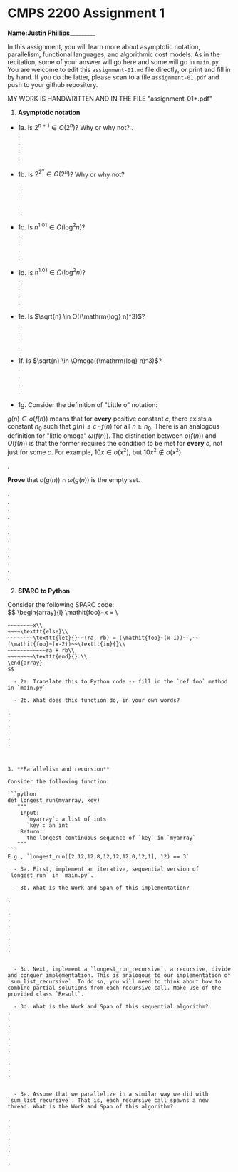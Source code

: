 

# CMPS 2200 Assignment 1

**Name:**________Justin Phillips_________________


In this assignment, you will learn more about asymptotic notation, parallelism, functional languages, and algorithmic cost models. As in the recitation, some of your answer will go here and some will go in `main.py`. You are welcome to edit this `assignment-01.md` file directly, or print and fill in by hand. If you do the latter, please scan to a file `assignment-01.pdf` and push to your github repository. 
  
  MY WORK IS HANDWRITTEN AND IN THE FILE "assignment-01*.pdf"

1. **Asymptotic notation**

  - 1a. Is $2^{n+1} \in O(2^n)$? Why or why not? 
.  
.  
.  
.  
. 
  - 1b. Is $2^{2^n} \in O(2^n)$? Why or why not?     
.  
.  
.  
.  
.  
  - 1c. Is $n^{1.01} \in O(\mathrm{log}^2 n)$?    
.  
.  
.  
.  

  - 1d. Is $n^{1.01} \in \Omega(\mathrm{log}^2 n)$?  
.  
.  
.  
.  
  - 1e. Is $\sqrt{n} \in O((\mathrm{log} n)^3)$?  
.  
.  
.  
.  
  - 1f. Is $\sqrt{n} \in \Omega((\mathrm{log} n)^3)$?  
.  
.  
.  
.  

  - 1g. Consider the definition of "Little o" notation:
  
$g(n) \in o(f(n))$ means that for **every** positive constant $c$, there exists a constant $n_0$ such that $g(n) \le c \cdot f(n)$ for all $n \ge n_0$. There is an analogous definition for "little omega" $\omega(f(n))$. The distinction between $o(f(n))$ and $O(f(n))$ is that the former requires the condition to be met for **every** $c$, not just for some $c$. For example, $10x \in o(x^2)$, but $10x^2 \notin o(x^2)$.  

.  

**Prove** that $o(g(n)) \cap \omega(g(n))$ is the empty set.  

.  
.  
.  
.  
.  
.  
.  
.  
.  
.  
.  
.  



2. **SPARC to Python**

Consider the following SPARC code:  
$$
\begin{array}{l}
\mathit{foo}~x =   \\
~~~~\texttt{if}{}~~x \le 1~~\texttt{then}{}\\
~~~~~~~~x\\   
~~~~\texttt{else}\\
~~~~~~~~\texttt{let}{}~~(ra, rb) = (\mathit{foo}~(x-1))~~,~~(\mathit{foo}~(x-2))~~\texttt{in}{}\\  
~~~~~~~~~~~~ra + rb\\  
~~~~~~~~\texttt{end}{}.\\
\end{array}
$$ 

  - 2a. Translate this to Python code -- fill in the `def foo` method in `main.py`  

  - 2b. What does this function do, in your own words?  

.  
.  
.  
.  
.  
.  
  


3. **Parallelism and recursion**

Consider the following function:  

```python
def longest_run(myarray, key)
   """
    Input:
      `myarray`: a list of ints
      `key`: an int
    Return:
      the longest continuous sequence of `key` in `myarray`
   """
```
E.g., `longest_run([2,12,12,8,12,12,12,0,12,1], 12) == 3`  
 
  - 3a. First, implement an iterative, sequential version of `longest_run` in `main.py`.  

  - 3b. What is the Work and Span of this implementation?  

.  
.  
.  
.  
.  
.  
.  
.  
.  


  - 3c. Next, implement a `longest_run_recursive`, a recursive, divide and conquer implementation. This is analogous to our implementation of `sum_list_recursive`. To do so, you will need to think about how to combine partial solutions from each recursive call. Make use of the provided class `Result`.   

  - 3d. What is the Work and Span of this sequential algorithm?  
.  
.  
.  
.  
.  
.  
.  
.  
.  
.  
.  


  - 3e. Assume that we parallelize in a similar way we did with `sum_list_recursive`. That is, each recursive call spawns a new thread. What is the Work and Span of this algorithm?  

.  
.  
.  
.  
.  
.  
.  
.  

